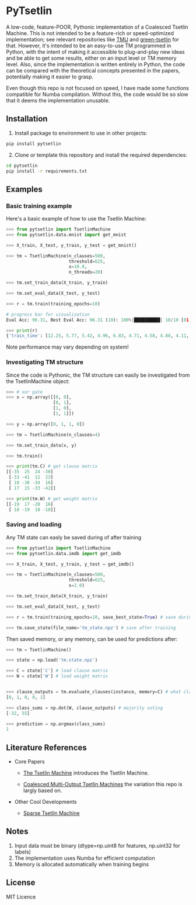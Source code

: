 # PyTsetlin

A low-code, feature-POOR, Pythonic implementation of a Coalesced Tsetlin Machine. This is not intended to be a feature-rich or speed-optimized implementation; see relevant repositories like [
TMU](https://github.com/cair/tmu) and [green-tsetlin](https://github.com/ooki/green_tsetlin) for that. However, it's intended to be an easy-to-use TM programmed in Python, with the intent of making it accessible to plug-and-play new ideas and be able to get some results, either on an input level or TM memory level. Also, since the implementation is written entirely in Python, the code can be compared with the theoretical concepts presented in the papers, potentially making it easier to grasp.

Even though this repo is not focused on speed, I have made some functions compatible for Numba compilation. Without this, the code would be so slow that it deems the implementation unusable.

## Installation

1. Install package to environment to use in other projects:
```bash
pip install pytsetlin
```

2. Clone or template this repository and install the required dependencies:

```bash
cd pytsetlin
pip install -r requirements.txt
```

## Examples

### Basic training example

Here's a basic example of how to use the Tsetlin Machine:

```python
>>> from pytsetlin import TsetlinMachine
>>> from pytsetlin.data.mnist import get_mnist

>>> X_train, X_test, y_train, y_test = get_mnist()

>>> tm = TsetlinMachine(n_clauses=500,
                        threshold=625,
                        s=10.0,
                        n_threads=20)

>>> tm.set_train_data(X_train, y_train)

>>> tm.set_eval_data(X_test, y_test)

>>> r = tm.train(training_epochs=10)

# progress bar for visualization
Eval Acc: 96.31, Best Eval Acc: 96.31 (10): 100%|██████████| 10/10 [01:03<00:00,  6.30s/it]

>>> print(r)
{'train_time': [12.25, 5.77, 5.42, 4.96, 6.83, 4.71, 4.58, 4.88, 4.11, 5.9], 'eval_acc': [91.56, 92.97, 93.45, 94.42, 94.24, 94.71, 94.82, 95.1, 95.11, 96.31], 'best_eval_acc': 96.31, 'best_eval_epoch': 10}
```
Note performance may vary depending on system! 


### Investigating TM structure
Since the code is Pythonic, the TM structure can easily be investigated from the TsetlinMachine object:
```python
>>> # xor gate
>>> x = np.array([[0, 0],
                  [0, 1],
                  [1, 0],
                  [1, 1]])

>>> y = np.array([0, 1, 1, 0])

>>> tm = TsetlinMachine(n_clauses=4)

>>> tm.set_train_data(x, y)

>>> tm.train()

>>> print(tm.C) # get clause matrix
[[-35  25  24 -30]
 [-33 -41  12  23]
 [ 18 -38 -34  16]
 [ 17  15 -33 -42]]

>>> print(tm.W) # get weight matrix
[[-19  17 -20  16]
 [ 18 -19  18 -18]]
```

### Saving and loading

Any TM state can easly be saved during of after training

```python
>>> from pytsetlin import TsetlinMachine
>>> from pytsetlin.data.imdb import get_imdb

>>> X_train, X_test, y_train, y_test = get_imdb()

>>> tm = TsetlinMachine(n_clauses=500,
                        threshold=625,
                        s=2.0)

>>> tm.set_train_data(X_train, y_train)

>>> tm.set_eval_data(X_test, y_test)

>>> r = tm.train(training_epochs=10, save_best_state=True) # save during training

>>> tm.save_state(file_name='tm_state.npz') # save after training
```

Then saved memory, or any memory, can be used for predictions after: 

```python
>>> tm = TsetlinMachine()

>>> state = np.load('tm.state.npz')

>>> C = state['C'] # load clause matrix
>>> W = state['W'] # load weight matrix 


>>> clause_outputs = tm.evaluate_clauses(instance, memory=C) # what clauses matched the input
[0, 1, 0, 0, 1]

>>> class_sums = np.dot(W, clause_outputs) # majority voting
[-32, 55]

>>> prediction = np.argmax(class_sums)
1
```



## Literature References

* Core Papers 

     * [The Tsetlin Machine](https://arxiv.org/abs/1804.01508) introduces the Tsetlin Machine.

     * [Coalesced Multi-Output Tsetlin Machines](https://arxiv.org/abs/2108.07594) the variation this repo is largly based on.

* Other Cool Developments 

    * [Sparse Tsetlin Machine](https://arxiv.org/abs/2405.02375)


## Notes

1. Input data must be binary (dtype=np.uint8 for features, np.uint32 for labels)
2. The implementation uses Numba for efficient computation
3. Memory is allocated automatically when training begins


## License

MIT Licence

